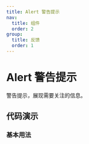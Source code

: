 ```yaml
---
title: Alert 警告提示
nav:
  title: 组件
  order: 2
group:
  title: 反馈
  order: 1
---
```


# Alert 警告提示

警告提示，展现需要关注的信息。

## 代码演示

### 基本用法

<code src="./demo/basic.tsx"></code> <API src="./demo/basic.tsx"></API>
